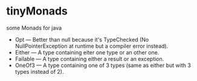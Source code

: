 # tinyMonads
some Monads for java

+ Opt — Better than null because it's TypeChecked (No NullPointerException at runtime but a compiler error instead).
+ Either — A type containing eiter one type or an other one.
+ Failable — A type containing either a result or an exception.
+ OneOf3 — A type containing one of 3 types (same as either but with 3 types instead of 2).
